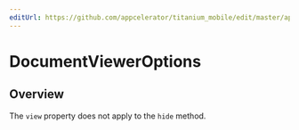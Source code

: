 ```yaml
---
editUrl: https://github.com/appcelerator/titanium_mobile/edit/master/apidoc/Titanium/UI/iOS/DocumentViewer.yml
---
```

# DocumentViewerOptions

<TypeHeader/>

## Overview

The `view` property does not apply to the `hide` method.

<ApiDocs/>
